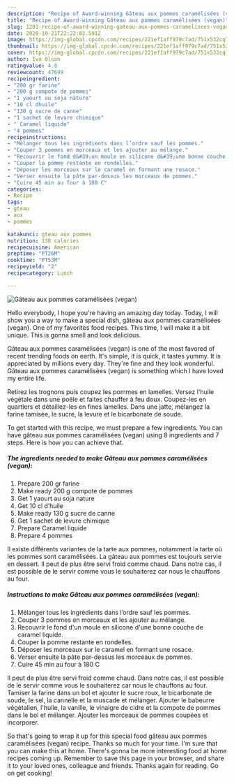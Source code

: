 ```yaml
---
description: "Recipe of Award-winning Gâteau aux pommes caramélisées (vegan)"
title: "Recipe of Award-winning Gâteau aux pommes caramélisées (vegan)"
slug: 1201-recipe-of-award-winning-gateau-aux-pommes-caramelisees-vegan
date: 2020-10-21T22:22:02.591Z
image: https://img-global.cpcdn.com/recipes/221ef1aff979c7ad/751x532cq70/gateau-aux-pommes-caramelisees-vegan-photo-principale-de-la-recette.jpg
thumbnail: https://img-global.cpcdn.com/recipes/221ef1aff979c7ad/751x532cq70/gateau-aux-pommes-caramelisees-vegan-photo-principale-de-la-recette.jpg
cover: https://img-global.cpcdn.com/recipes/221ef1aff979c7ad/751x532cq70/gateau-aux-pommes-caramelisees-vegan-photo-principale-de-la-recette.jpg
author: Iva Olson
ratingvalue: 4.8
reviewcount: 47699
recipeingredient:
- "200 gr farine"
- "200 g compote de pommes"
- "1 yaourt au soja nature"
- "10 cl dhuile"
- "130 g sucre de canne"
- "1 sachet de levure chimique"
- " Caramel liquide"
- "4 pommes"
recipeinstructions:
- "Mélanger tous les ingrédients dans l’ordre sauf les pommes."
- "Couper 3 pommes en morceaux et les ajouter au mélange."
- "Recouvrir le fond d&#39;un moule en silicone d&#39;une bonne couche de caramel liquide."
- "Couper la pomme restante en rondelles."
- "Déposer les morceaux sur le caramel en formant une rosace."
- "Verser ensuite la pâte par-dessus les morceaux de pommes."
- "Cuire 45 min au four à 180 C"
categories:
- Recipe
tags:
- gteau
- aux
- pommes

katakunci: gteau aux pommes 
nutrition: 138 calories
recipecuisine: American
preptime: "PT26M"
cooktime: "PT53M"
recipeyield: "2"
recipecategory: Lunch

---
```



![Gâteau aux pommes caramélisées (vegan)](https://img-global.cpcdn.com/recipes/221ef1aff979c7ad/751x532cq70/gateau-aux-pommes-caramelisees-vegan-photo-principale-de-la-recette.jpg)

Hello everybody, I hope you're having an amazing day today. Today, I will show you a way to make a special dish, gâteau aux pommes caramélisées (vegan). One of my favorites food recipes. This time, I will make it a bit unique. This is gonna smell and look delicious.

Gâteau aux pommes caramélisées (vegan) is one of the most favored of recent trending foods on earth. It's simple, it is quick, it tastes yummy. It is appreciated by millions every day. They're fine and they look wonderful. Gâteau aux pommes caramélisées (vegan) is something which I have loved my entire life.

Retirez les trognons puis coupez les pommes en lamelles. Versez l&#39;huile végétale dans une poêle et faites chauffer à feu doux. Coupez-les en quartiers et détaillez-les en fines lamelles. Dans une jatte, mélangez la farine tamisée, le sucre, la levure et le bicarbonate de soude.


To get started with this recipe, we must prepare a few ingredients. You can have gâteau aux pommes caramélisées (vegan) using 8 ingredients and 7 steps. Here is how you can achieve that.

<!--inarticleads1-->

##### The ingredients needed to make Gâteau aux pommes caramélisées (vegan):

1. Prepare 200 gr farine
1. Make ready 200 g compote de pommes
1. Get 1 yaourt au soja nature
1. Get 10 cl d’huile
1. Make ready 130 g sucre de canne
1. Get 1 sachet de levure chimique
1. Prepare  Caramel liquide
1. Prepare 4 pommes


Il existe différents variantes de la tarte aux pommes, notamment la tarte où les pommes sont caramélisées. La gâteau aux pommes est toujours servie en dessert. Il peut de plus être servi froid comme chaud. Dans notre cas, il est possible de le servir comme vous le souhaiterez car nous le chauffons au four. 

<!--inarticleads2-->

##### Instructions to make Gâteau aux pommes caramélisées (vegan):

1. Mélanger tous les ingrédients dans l’ordre sauf les pommes.
1. Couper 3 pommes en morceaux et les ajouter au mélange.
1. Recouvrir le fond d&#39;un moule en silicone d&#39;une bonne couche de caramel liquide.
1. Couper la pomme restante en rondelles.
1. Déposer les morceaux sur le caramel en formant une rosace.
1. Verser ensuite la pâte par-dessus les morceaux de pommes.
1. Cuire 45 min au four à 180 C


Il peut de plus être servi froid comme chaud. Dans notre cas, il est possible de le servir comme vous le souhaiterez car nous le chauffons au four. Tamiser la farine dans un bol et ajouter le sucre roux, le bicarbonate de soude, le sel, la cannelle et la muscade et mélanger. Ajouter le babeurre végétalien, l&#39;huile, la vanille, le vinaigre de cidre et la compote de pommes dans le bol et mélanger. Ajouter les morceaux de pommes coupées et incorporer. 

So that's going to wrap it up for this special food gâteau aux pommes caramélisées (vegan) recipe. Thanks so much for your time. I'm sure that you can make this at home. There's gonna be more interesting food at home recipes coming up. Remember to save this page in your browser, and share it to your loved ones, colleague and friends. Thanks again for reading. Go on get cooking!
